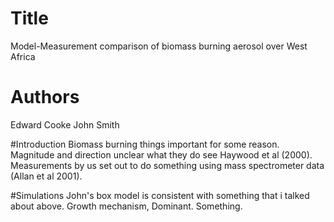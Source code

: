 # Title
Model-Measurement comparison of biomass burning aerosol
over West Africa

# Authors
Edward Cooke
John Smith

#Introduction
Biomass burning things important for some reason. Magnitude
and direction unclear what they do see Haywood et al (2000).
Measurements by us set out to do something using mass 
spectrometer data (Allan et al 2001).

#Simulations
John's box model is consistent with something that i talked
about above. Growth mechanism, Dominant. Something.